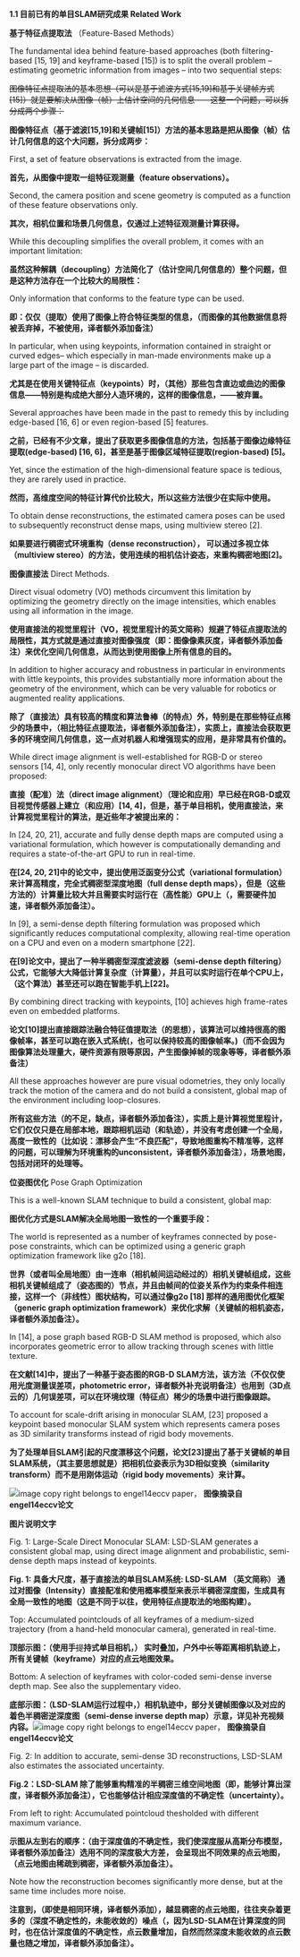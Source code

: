 **1.1 目前已有的单目SLAM研究成果 Related Work**

**基于特征点提取法** （Feature-Based Methods）

The fundamental idea behind feature-based approaches \(both filtering-based \[15, 19\] and keyframe-based \[15\]\) is to split the overall problem – estimating geometric information from images – into two sequential steps:

~~图像特征点提取法的基本思想（可以是基于滤波方式\[15,19\]和基于关键帧方式\[15\]）就是要解决从图像（帧）上估计空间的几何信息——这整一个问题，可以拆分成两个步骤：~~

**图像特征点（基于滤波\[15,19\]和关键帧\[15\]）方法的基本思路是把从图像（帧）估计几何信息的这个大问题，拆分成两步：**

First, a set of feature observations is extracted from the image.

**首先，从图像中提取一组特征观测量（feature observations）。**

Second, the camera position and scene geometry is computed as a function of these feature observations only.

**其次，相机位置和场景几何信息，仅通过上述特征观测量计算获得。**

While this decoupling simplifies the overall problem, it comes with an important limitation:

**虽然这种解耦（decoupling）方法简化了（估计空间几何信息的）整个问题，但是这种方法存在一个比较大的局限性：**

Only information that conforms to the feature type can be used.

**即：仅仅（提取）使用了图像上符合特征类型的信息，（而图像的其他数据信息将被丢弃掉，不被使用，译者额外添加备注）**

In particular, when using keypoints, information contained in straight or curved edges– which especially in man-made environments make up a large part of the image – is discarded.

**尤其是在使用关键特征点（keypoints）时，（其他）那些包含直边或曲边的图像信息——特别是构成绝大部分人造环境的，这样的图像信息，——被弃置。**

Several approaches have been made in the past to remedy this by including edge-based \[16, 6\] or even region-based \[5\] features.

**之前，已经有不少文章，提出了获取更多图像信息的方法，包括基于图像边缘特征提取\(edge-based\) \[16, 6\]，甚至是基于图像区域特征提取\(region-based\) \[5\]。**

Yet, since the estimation of the high-dimensional feature space is tedious, they are rarely used in practice.

**然而，高维度空间的特征计算代价比较大，所以这些方法很少在实际中使用。**

To obtain dense reconstructions, the estimated camera poses can be used to subsequently reconstruct dense maps, using multiview stereo \[2\].

**如果要进行稠密式环境重构（dense reconstruction）， 可以通过多视立体（multiview stereo）的方法，使用连续的相机估计姿态，来重构稠密地图\[2\]。**

**图像直接法** Direct Methods.

Direct visual odometry \(VO\) methods circumvent this limitation by optimizing the geometry directly on the image intensities, which enables using all information in the image.

**使用直接法的视觉里程计（VO，视觉里程计的英文简称）规避了特征点提取法的局限性，其方式就是通过直接对图像强度（即：图像像素灰度，译者额外添加备注）来优化空间几何信息，从而达到使用图像上所有信息的目的。**

In addition to higher accuracy and robustness in particular in environments with little keypoints, this provides substantially more information about the geometry of the environment, which can be very valuable for robotics or augmented reality applications.

**除了（直接法）具有较高的精度和算法鲁棒（的特点）外，特别是在那些特征点稀少的场景中，（相比特征点提取法，译者额外添加备注），实质上，直接法会获取更多的环境空间几何信息，这一点对机器人和增强现实的应用，是非常具有价值的。**

While direct image alignment is well-established for RGB-D or stereo sensors \[14, 4\], only recently monocular direct VO algorithms have been proposed:

**直接（配准）法（direct image alignment）（理论和应用）早已经在RGB-D或双目视觉传感器上建立（和应用）\[14, 4\]，但是，基于单目相机，使用直接法，来计算视觉里程计的算法，是近些年才被提出来的：**

In \[24, 20, 21\], accurate and fully dense depth maps are computed using a variational formulation, which however is computationally demanding and requires a state-of-the-art GPU to run in real-time.

**在\[24, 20, 21\]中的论文中，提出使用泛函变分公式（variational formulation）来计算高精度，完全式稠密型深度地图（full dense depth maps），但是（这些方法的）计算量比较大并且需要实时运行在（高性能）GPU上（，需要硬件加速，译者额外添加备注）。**

In \[9\], a semi-dense depth filtering formulation was proposed which significantly reduces computational complexity, allowing real-time operation on a CPU and even on a modern smartphone \[22\].

**在\[9\]论文中，提出了一种半稠密型深度滤波器（semi-dense depth filtering）公式，它能够大大降低计算复杂度（计算量），并且可以实时运行在单个CPU上，（这个算法）甚至还可以跑在智能手机上\[22\]。**

By combining direct tracking with keypoints, \[10\] achieves high frame-rates even on embedded platforms.

**论文\[10\]提出直接跟踪法融合特征值提取法（的思想），该算法可以维持很高的图像帧率，甚至可以跑在嵌入式系统\(，也可以保持较高的图像帧率。\)（而不会因为图像算法处理量大，硬件资源有限等原因，产生图像掉帧的现象等等，译者额外添备注）**

All these approaches however are pure visual odometries, they only locally track the motion of the camera and do not build a consistent, global map of the environment including loop-closures.

**所有这些方法（的不足，缺点，译者额外添加备注），实质上是计算视觉里程计，它们仅仅只是在局部本地，跟踪相机运动（和轨迹），并没有考虑创建一个全局，高度一致性的（比如说：漂移会产生“不良匹配”，导致地图重构不精准等，这样的问题，可以理解为环境重构的unconsistent，译者额外添加备注），场景地图，包括对闭环的处理等。**

**位姿图优化** Pose Graph Optimization

This is a well-known SLAM technique to build a consistent, global map:

**图优化方式是SLAM解决全局地图一致性的一个重要手段：**

The world is represented as a number of keyframes connected by pose-pose constraints, which can be optimized using a generic graph optimization framework like g2o \[18\].

**世界（或者叫全局地图）由一连串（相机帧间运动经过的）相机关键帧组成，这些相机关键帧组成了（姿态图的）节点，并且由帧间的位姿关系作为约束条件相连接，这样一个（非线性）图状结构，可以通过像g2o \[18\] 那样的通用图优化框架（generic graph optimization framework）来优化求解（关键帧的相机姿态，译者额外添加备注）。**

In \[14\], a pose graph based RGB-D SLAM method is proposed, which also incorporates geometric error to allow tracking through scenes with little texture.

**在文献\[14\]中，提出了一种基于姿态图的RGB-D SLAM方法，该方法（不仅仅使用光度测量误差项，photometric error，译者额外补充说明备注）也用到（3D点云的）几何误差项，可以在环境纹理（特征点）稀少的场景中进行图像跟踪。**

To account for scale-drift arising in monocular SLAM, \[23\] proposed a keypoint based monocular SLAM system which represents camera poses as 3D similarity transforms instead of rigid body movements.

**为了处理单目SLAM引起的尺度漂移这个问题，论文\[23\]提出了基于关键帧的单目SLAM系统，（其主要思想就是）把相机位姿表示为3D相似变换（similarity transform）而不是用刚体运动（rigid body movements）来计算。**

![](/assets/fig_1.png)image copy right belongs to engel14eccv paper， **图像摘录自 engel14eccv论文**

**图片说明文字**

Fig. 1: Large-Scale Direct Monocular SLAM: LSD-SLAM generates a consistent global map, using direct image alignment and probabilistic, semi-dense depth maps instead of keypoints.

**Fig. 1: 具备大尺度，基于直接法的单目SLAM系统: LSD-SLAM （英文简称） 通过对图像（Intensity）直接配准和使用概率模型来表示半稠密深度图，生成具有全局一致性的地图（这是不同于以往，使用特征点提取法的地图构建）。**

Top: Accumulated pointclouds of all keyframes of a medium-sized trajectory \(from a hand-held monocular camera\), generated in real-time.

**顶部示图：（使用手**~~提~~**持式单目相机，） 实时叠加，户外中**~~长~~**等距离相机轨迹上，所有关键帧（keyframe）对应的点云地图效果。**

Bottom: A selection of keyframes with color-coded semi-dense inverse depth map. See also the supplementary video.

**底部示图：（LSD-SLAM运行过程中，）相机轨迹中，部分关键帧图像以及对应的着色半稠密逆深度图（semi-dense inverse depth map）示意，详见补充视频内容。**![](/assets/fig_2.png)image copy right belongs to engel14eccv paper， **图像摘录自 engel14eccv论文**

Fig. 2: In addition to accurate, semi-dense 3D reconstructions, LSD-SLAM also estimates the associated uncertainty.

**Fig.2：LSD-SLAM 除了能够重构精准的半稠密三维空间地图（即，能够计算出深度，译者额外添加备注），它也能够估计相应深度值的不确定性（uncertainty）。**

From left to right: Accumulated pointcloud thesholded with different maximum variance.

**示图从左到右的顺序：（由于深度值的不确定性，我们使深度服从高斯分布模型，译者额外添加备注）选用不同的深度极大方差， 会呈现出不同效果的点云地图，（点云地图由稀疏到稠密，译者额外添加备注）。**

Note how the reconstruction becomes significantly more dense, but at the same time includes more noise.

**注意到，（即使是相同环境，译者额外添加），越显稠密的点云地图，往往夹杂着更多的（深度不确定性的，未能收敛的）噪点（，因为LSD-SLAM在计算深度的同时，也在估计深度值的不确定性，点云数量增加，自然而然深度未能收敛的点云数量也随之增加，译者额外添加备注）。**

